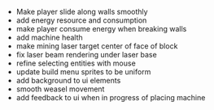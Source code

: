 - Make player slide along walls smoothly
- add energy resource and consumption
- make player consume energy when breaking walls
- add machine health
- make mining laser target center of face of block
- fix laser beam rendering under laser base
- refine selecting entities with mouse
- update build menu sprites to be uniform
- add background to ui elements
- smooth weasel movement
- add feedback to ui when in progress of placing machine